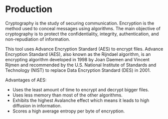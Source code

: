 # Production

Cryptography is the study of securing communication. Encryption is the method used
to conceal messages using algorithms. The main objective of cryptography is to
protect the confidentiality, integrity, authentication, and non-repudiation of
information.

This tool uses Advance Encryption Standard (AES) to encrypt files.
Advance Encryption Standard (AES), also known as the Rijndael algorithm, is an
encrypting algorithm developed in 1998 by Joan Daemen and Vincent Rijmen 
and recommended by the U.S. National Institute of Standards and
Technology (NIST) to replace Data Encryption Standard (DES) in 2001.

Advantages of AES:
* Uses the least amount of time to encrypt and decrypt bigger files.
* Uses less memory than most of the other algorithms.
* Exhibits the highest Avalanche effect which means it leads to high diffusion in
information.
* Scores a high average entropy per byte of encryption.